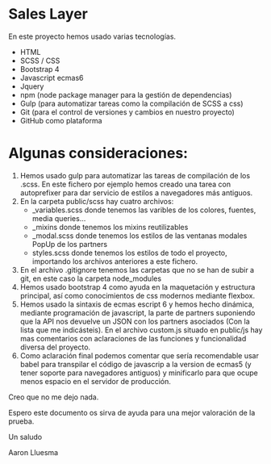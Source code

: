 # Sales Layer

  En este proyecto hemos usado varias tecnologías.  
  - HTML
  - SCSS / CSS
  - Bootstrap 4
  - Javascript ecmas6
  - Jquery
  - npm (node package manager para la gestión de dependencias)
  - Gulp (para automatizar tareas como la compilación de SCSS a css)
  - Git (para el control de versiones y cambios en nuestro proyecto)
  - GitHub como plataforma
 
# Algunas consideraciones:
  1. Hemos usado gulp para automatizar las tareas de compilación de los .scss. En este fichero por ejemplo hemos creado una tarea con autoprefixer para dar servicio de estilos a navegadores más antiguos.
  2. En la carpeta public/scss hay cuatro archivos:
      - _variables.scss donde tenemos las varibles de los colores, fuentes, media queries...
      - _mixins donde tenemos los mixins reutilizables
      - _modal.scss donde tenemos los estilos de las ventanas modales PopUp de los partners
      - styles.scss donde tenemos los estilos de todo el proyecto, importando los archivos anteriores a este fichero.
  3. En el archivo .gitignore tenemos las carpetas que no se han de subir a git, en este caso la carpeta node_modules
  4. Hemos usado bootstrap 4 como ayuda en la maquetación y estructura principal, así como conocimientos de css modernos mediante flexbox.
  5. Hemos usado la sintaxis de ecmas escript 6 y hemos hecho dinámica, mediante programación de javascript, la parte de partners suponiendo que la API nos devuelve un JSON con los partners asociados (Con la lista que me indicásteis).
  En el archivo custom.js situado en public/js hay mas comentarios con aclaraciones de las funciones y funcionalidad diversa del proyecto.
  6. Como aclaración final podemos comentar que sería recomendable usar babel para transpilar el código de javascrip a la version de ecmas5 (y tener soporte para navegadores antiguos) y minificarlo para que ocupe menos espacio en el servidor de producción.
  
  
  Creo que no me dejo nada.
  
  Espero este documento os sirva de ayuda para una mejor valoración de la prueba.
  
  Un saludo
  
  Aaron Lluesma
